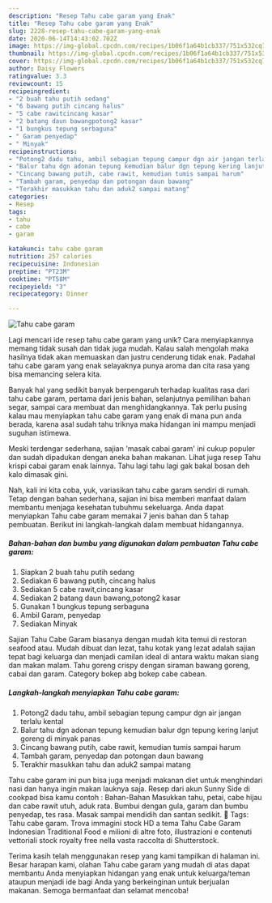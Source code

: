 ```yaml
---
description: "Resep Tahu cabe garam yang Enak"
title: "Resep Tahu cabe garam yang Enak"
slug: 2228-resep-tahu-cabe-garam-yang-enak
date: 2020-06-14T14:43:02.702Z
image: https://img-global.cpcdn.com/recipes/1b06f1a64b1cb337/751x532cq70/tahu-cabe-garam-foto-resep-utama.jpg
thumbnail: https://img-global.cpcdn.com/recipes/1b06f1a64b1cb337/751x532cq70/tahu-cabe-garam-foto-resep-utama.jpg
cover: https://img-global.cpcdn.com/recipes/1b06f1a64b1cb337/751x532cq70/tahu-cabe-garam-foto-resep-utama.jpg
author: Daisy Flowers
ratingvalue: 3.3
reviewcount: 15
recipeingredient:
- "2 buah tahu putih sedang"
- "6 bawang putih cincang halus"
- "5 cabe rawitcincang kasar"
- "2 batang daun bawangpotong2 kasar"
- "1 bungkus tepung serbaguna"
- " Garam penyedap"
- " Minyak"
recipeinstructions:
- "Potong2 dadu tahu, ambil sebagian tepung campur dgn air jangan terlalu kental"
- "Balur tahu dgn adonan tepung kemudian balur dgn tepung kering lanjut goreng di minyak panas"
- "Cincang bawang putih, cabe rawit, kemudian tumis sampai harum"
- "Tambah garam, penyedap dan potongan daun bawang"
- "Terakhir masukkan tahu dan aduk2 sampai matang"
categories:
- Resep
tags:
- tahu
- cabe
- garam

katakunci: tahu cabe garam 
nutrition: 257 calories
recipecuisine: Indonesian
preptime: "PT23M"
cooktime: "PT58M"
recipeyield: "3"
recipecategory: Dinner

---
```



![Tahu cabe garam](https://img-global.cpcdn.com/recipes/1b06f1a64b1cb337/751x532cq70/tahu-cabe-garam-foto-resep-utama.jpg)

Lagi mencari ide resep tahu cabe garam yang unik? Cara menyiapkannya memang tidak susah dan tidak juga mudah. Kalau salah mengolah maka hasilnya tidak akan memuaskan dan justru cenderung tidak enak. Padahal tahu cabe garam yang enak selayaknya punya aroma dan cita rasa yang bisa memancing selera kita.

Banyak hal yang sedikit banyak berpengaruh terhadap kualitas rasa dari tahu cabe garam, pertama dari jenis bahan, selanjutnya pemilihan bahan segar, sampai cara membuat dan menghidangkannya. Tak perlu pusing kalau mau menyiapkan tahu cabe garam yang enak di mana pun anda berada, karena asal sudah tahu triknya maka hidangan ini mampu menjadi suguhan istimewa.

Meski terdengar sederhana, sajian &#39;masak cabai garam&#39; ini cukup populer dan sudah dipadukan dengan aneka bahan makanan. Lihat juga resep Tahu krispi cabai garam enak lainnya. Tahu lagi tahu lagi gak bakal bosan deh kalo dimasak gini.


Nah, kali ini kita coba, yuk, variasikan tahu cabe garam sendiri di rumah. Tetap dengan bahan sederhana, sajian ini bisa memberi manfaat dalam membantu menjaga kesehatan tubuhmu sekeluarga. Anda dapat menyiapkan Tahu cabe garam memakai 7 jenis bahan dan 5 tahap pembuatan. Berikut ini langkah-langkah dalam membuat hidangannya.

<!--inarticleads1-->

##### Bahan-bahan dan bumbu yang digunakan dalam pembuatan Tahu cabe garam:

1. Siapkan 2 buah tahu putih sedang
1. Sediakan 6 bawang putih, cincang halus
1. Sediakan 5 cabe rawit,cincang kasar
1. Sediakan 2 batang daun bawang,potong2 kasar
1. Gunakan 1 bungkus tepung serbaguna
1. Ambil  Garam, penyedap
1. Sediakan  Minyak


Sajian Tahu Cabe Garam biasanya dengan mudah kita temui di restoran seafood atau. Mudah dibuat dan lezat, tahu kotak yang lezat adalah sajian tepat bagi keluarga dan menjadi camilan ideal di antara waktu makan siang dan makan malam. Tahu goreng crispy dengan siraman bawang goreng, cabai dan garam. Category bokep abg bokep cabe cabean. 

<!--inarticleads2-->

##### Langkah-langkah menyiapkan Tahu cabe garam:

1. Potong2 dadu tahu, ambil sebagian tepung campur dgn air jangan terlalu kental
1. Balur tahu dgn adonan tepung kemudian balur dgn tepung kering lanjut goreng di minyak panas
1. Cincang bawang putih, cabe rawit, kemudian tumis sampai harum
1. Tambah garam, penyedap dan potongan daun bawang
1. Terakhir masukkan tahu dan aduk2 sampai matang


Tahu cabe garam ini pun bisa juga menjadi makanan diet untuk menghindari nasi dan hanya ingin makan lauknya saja. Resep dari akun Sunny Side di cookpad bisa kamu contoh : Bahan-Bahan  Masukkan tahu, petai, cabe hijau dan cabe rawit utuh, aduk rata. Bumbui dengan gula, garam dan bumbu penyedap, tes rasa. Masak sampai mendidih dan santan sedikit.  Tags: Tahu cabe garam. Trova immagini stock HD a tema Tahu Cabe Garam Indonesian Traditional Food e milioni di altre foto, illustrazioni e contenuti vettoriali stock royalty free nella vasta raccolta di Shutterstock. 

Terima kasih telah menggunakan resep yang kami tampilkan di halaman ini. Besar harapan kami, olahan Tahu cabe garam yang mudah di atas dapat membantu Anda menyiapkan hidangan yang enak untuk keluarga/teman ataupun menjadi ide bagi Anda yang berkeinginan untuk berjualan makanan. Semoga bermanfaat dan selamat mencoba!
